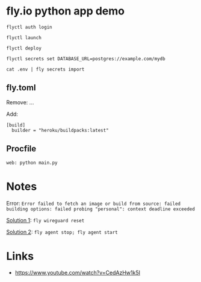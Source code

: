 # fly.io python app demo

`flyctl auth login`

`flyctl launch`

`flyctl deploy`

`flyctl secrets set DATABASE_URL=postgres://example.com/mydb`

`cat .env | fly secrets import`

## fly.toml
Remove: ...

Add:

```
[build]
  builder = "heroku/buildpacks:latest"
```

## Procfile
`web: python main.py`

# Notes

Error: `Error failed to fetch an image or build from source: failed building options: failed probing "personal": context deadline exceeded`

[Solution 1](https://community.fly.io/t/failed-to-fetch-an-image-or-build-from-source-failed-building-options-failed-probing-personal-context-deadline-exceeded/7140/7): `fly wireguard reset`

[Solution 2](https://community.fly.io/t/deployments-not-working-error-connecting-to-docker/3992/54?page=3): `fly agent stop; fly agent start`


# Links
- https://www.youtube.com/watch?v=CedAzHw1k5I
